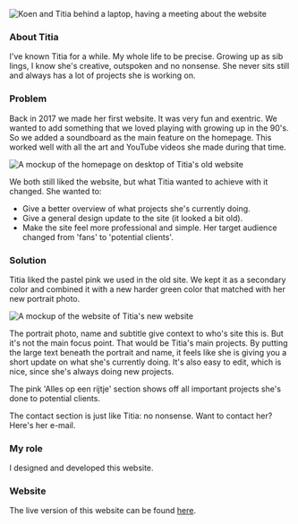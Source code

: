 ![Koen and Titia behind a laptop, having a meeting about the website](ProjectsImages/TitiaHoogendoorn/TitiaHoogendoorn-meeting.jpg)

### About Titia

I've known Titia for a while. My whole life to be precise. Growing up as sib lings, I know she's creative, outspoken and no nonsense. She never sits still and always has a lot of projects she is working on.

### Problem

Back in 2017 we made her first website. It was very fun and exentric. We wanted to add something that we loved playing with growing up in the 90's. So we added a soundboard as the main feature on the homepage. This worked well with all the art and YouTube videos she made during that time.

![A mockup of the homepage on desktop of Titia's old website](ProjectsImages/TitiaHoogendoorn/TitiaHoogendoorn-oud-mockup.png)

We both still liked the website, but what Titia wanted to achieve with it changed. She wanted to:

- Give a better overview of what projects she's currently doing.
- Give a general design update to the site (it looked a bit old).
- Make the site feel more professional and simple. Her target audience changed from 'fans' to 'potential clients'.

### Solution

Titia liked the pastel pink we used in the old site. We kept it as a secondary color and combined it with a new harder green color that matched with her new portrait photo.

![A mockup of the website of Titia's new website](ProjectsImages/TitiaHoogendoorn/TitiaHoogendoorn-mockup.jpg)

The portrait photo, name and subtitle give context to who's site this is. But it's not the main focus point. That would be Titia's main projects. By putting the large text beneath the portrait and name, it feels like she is giving you a short update on what she's currently doing. It's also easy to edit, which is nice, since she's always doing new projects.

The pink 'Alles op een rijtje' section shows off all important projects she's done to potential clients.

The contact section is just like Titia: no nonsense. Want to contact her? Here's her e-mail.

### My role

I designed and developed this website.

### Website

The live version of this website can be found [here](http://titiahoogendoorn.nl/).
